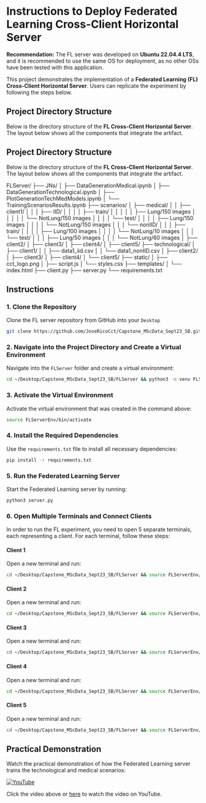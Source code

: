 # Instructions to Deploy Federated Learning Cross-Client Horizontal Server

**Recommendation:** The FL server was developed on **Ubuntu 22.04.4 LTS**, and it is recommended to use the same OS for deployment, as no other OSs have been tested with this application.

This project demonstrates the implementation of a **Federated Learning (FL) Cross-Client Horizontal Server**. Users can replicate the experiment by following the steps below.

## Project Directory Structure
Below is the directory structure of the **FL Cross-Client Horizontal Server**. The layout below shows all the components that integrate the artifact.

## Project Directory Structure
Below is the directory structure of the **FL Cross-Client Horizontal Server**. The layout below shows all the components that integrate the artifact.

FLServer/
├── JNs/
│   ├── DataGenerationMedical.ipynb
│   ├── DataGenerationTechnological.ipynb
│   ├── PlotGenerationTechMedModels.ipynb
│   └── TrainingScenariosResults.ipynb
├── scenarios/
│   ├── medical/
│   │   ├── client1/
│   │   │   ├── IID/
│   │   │   │   ├── train/
│   │   │   │   │   ├── Lung/150 images
│   │   │   │   │   └── NotLung/150 images
│   │   │   │   └── test/
│   │   │   │       ├── Lung/150 images
│   │   │   │       └── NotLung/150 images
│   │   │   └── nonIID/
│   │   │       ├── train/
│   │   │       │   ├── Lung/100 images
│   │   │       │   └── NotLung/10 images
│   │   │       └── test/
│   │   │           ├── Lung/50 images
│   │   │           └── NotLung/60 images
│   ├── client2/
│   ├── client3/
│   ├── client4/
│   ├── client5/
├── technological/
│   ├── client1/
│   │   ├── data1_iid.csv
│   │   └── data1_nonIID.csv
│   ├── client2/
│   ├── client3/
│   ├── client4/
│   └── client5/
├── static/
│   ├── cct_logo.png
│   ├── script.js
│   └── styles.css
├── templates/
│   └── index.html
├── client.py
├── server.py
└── requirements.txt

## Instructions

### 1. Clone the Repository

Clone the FL server repository from GitHub into your `Desktop`

```bash
git clone https://github.com/JoseRicoCct/Capstone_MScData_Sept23_SB.git
```

### 2. Navigate into the Project Directory and Create a Virtual Environment

Navigate into the `FLServer` folder and create a virtual environment:

```bash
cd ~/Desktop/Capstone_MScData_Sept23_SB/FLServer && python3 -m venv FLServerEnv
```

### 3. Activate the Virtual Environment

Activate the virtual environment that was created in the command above:
```bash
source FLServerEnv/bin/activate
```


### 4. Install the Required Dependencies

Use the `requirements.txt` file to install all necessary dependencies:

```bash
pip install -r requirements.txt
```


### 5. Run the Federated Learning Server

Start the Federated Learning server by running:
```bash
python3 server.py
```

### 6. Open Multiple Terminals and Connect Clients

In order to run the FL experiment, you need to open 5 separate terminals, each representing a client. For each terminal, follow these steps:

#### Client 1
Open a new terminal and run:
```bash
cd ~/Desktop/Capstone_MScData_Sept23_SB/FLServer && source FLServerEnv/bin/activate && python3 client.py client1 5001
```
#### Client 2
Open a new terminal and run:
```bash
cd ~/Desktop/Capstone_MScData_Sept23_SB/FLServer && source FLServerEnv/bin/activate && python3 client.py client2 5002
```
#### Client 3
Open a new terminal and run:
```bash
cd ~/Desktop/Capstone_MScData_Sept23_SB/FLServer && source FLServerEnv/bin/activate && python3 client.py client3 5003
```
#### Client 4
Open a new terminal and run:
```bash
cd ~/Desktop/Capstone_MScData_Sept23_SB/FLServer && source FLServerEnv/bin/activate && python3 client.py client4 5004
```
#### Client 5
Open a new terminal and run:
```bash
cd ~/Desktop/Capstone_MScData_Sept23_SB/FLServer && source FLServerEnv/bin/activate && python3 client.py client5 5005
```

## Practical Demonstration

Watch the practical demonstration of how the Federated Learning server trains the technological and medical scenarios:

[![YouTube](http://i.ytimg.com/vi/vErRPw0Rasw/hqdefault.jpg)](https://www.youtube.com/watch?v=vErRPw0Rasw)

Click the video above or [here](https://www.youtube.com/watch?v=vErRPw0Rasw) to watch the video on YouTube.


